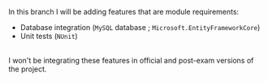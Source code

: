 In this branch I will be adding features that are module requirements:
 - Database integration (`MySQL` database ; `Microsoft.EntityFrameworkCore`)
 - Unit tests (`NUnit`)
<br>
I won't be integrating these features in official and post-exam versions of the project.
